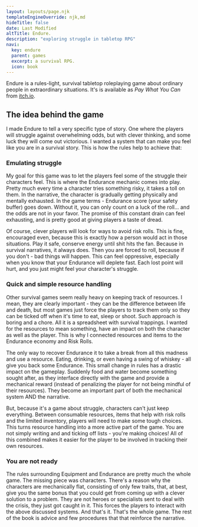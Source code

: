 ```yaml
---
layout: layouts/page.njk
templateEngineOverride: njk,md
hideTitle: false
date: Last Modified
altTitle: Endure.
description: "exploring struggle in tabletop RPG"
navi:
  key: endure
  parent: games
  excerpt: a survival RPG.
  icon: book
---
```


Endure is a rules-light, survival tabletop roleplaying game about ordinary people in extraordinary situations. It's is available as <i>Pay What You Can</i> from [itch.io](https://vonbednar.itch.io/endure).

## The idea behind the game
I made Endure to tell a very specific type of story. One where the players will struggle against overwhelming odds, but with clever thinking, and some luck they will come out victorious. I wanted a system that can make you feel like you are in a survival story. This is how the rules help to achieve that: 

### Emulating struggle

My goal for this game was to let the players feel some of the struggle their characters feel. This is where the Endurance mechanic comes into play. Pretty much every time a character tries something risky, it takes a toll on them. In the narrative, the character is gradually getting physically and mentally exhausted. In the game terms - Endurance score (your safety buffer) goes down. Without it, you can only count on a luck of the roll... and the odds are not in your favor. The promise of this constant drain can feel exhausting, and is pretty good at giving players a taste of dread.

Of course, clever players will look for ways to avoid risk rolls. This is fine, encouraged even, because this is exactly how a person would act in those situations. Play it safe, conserve energy until shit hits the fan. Because in survival narratives, it always does. Then you are forced to roll, because if you don't - bad things will happen. This can feel oppressive, especially when you know that your Endurance will deplete fast. Each lost point will hurt, and you just might feel your character's struggle.

### Quick and simple resource handling

Other survival games seem really heavy on keeping track of resources. I mean, they are clearly important - they can be the difference between life and death, but most games just force the players to track them only so they can be ticked off when it's time to eat, sleep or shoot. Such approach is boring and a chore. All it is a spreadsheet with survival trappings. I wanted for the resources to mean something, have an impact on both the character as well as the player. This is why I connected resources and items to the Endurance economy and Risk Rolls.

The only way to recover Endurance it to take a break from all this madness and use a resource. Eating, drinking, or even having a swing of whiskey - all give you back some Endurance. This small change in rules has a drastic impact on the gameplay. Suddenly food and water become something sought after, as they interface directly with the game and provide a mechanical reward (instead of penalizing the player for not being mindful of their resources). They become an important part of both the mechanical system AND the narrative.

But, because it's a game about struggle, characters can't just keep everything. Between consumable resources, items that help with risk rolls and the limited inventory, players will need to make some tough choices. This turns resource handling into a more active part of the game. You are not simply writing and and ticking off lists - you're making choices! All of this combined makes it easier for the player to be involved in tracking their own resources. 

### You are not ready
The rules surrounding Equipment and Endurance are pretty much the whole game. The missing piece was characters. There's a reason why the characters are mechanically flat, consisting of only few traits, that, at best, give you the same bonus that you could get from coming up with a clever solution to a problem. They are not heroes or specialists sent to deal with the crisis, they just got caught in it. This forces the players to interact with the above discussed systems. And that's it. That's the whole game. The rest of the book is advice and few procedures that that reinforce the narrative.

